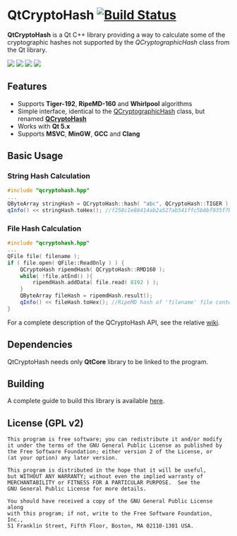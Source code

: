 # QtCryptoHash [![Build Status](https://ci.appveyor.com/api/projects/status/bg4it7o8d5chbfvm?svg=true&passingText=build%20OK&pendingText=building...&failingText=build%20failed)](https://ci.appveyor.com/project/rikyoz/qtcryptohash)

**QtCryptoHash** is a Qt C++ library providing a way to calculate some of the cryptographic hashes not supported by the *QCryptographicHash* class from the Qt library.

[![](http://img.shields.io/badge/version-v0.1.1-blue.png?style=flat)](https://github.com/rikyoz/qtcryptohash/releases/latest)
![](http://img.shields.io/badge/compiler-MSVC%20|%20MinGW%20|%20GCC%20|%20Clang-red.png?style=flat)
![](http://img.shields.io/badge/architecture-x86%20|%20x64-yellow.png?style=flat)
[![](http://img.shields.io/badge/license-GNU%20GPL%20v2-lightgrey.png?style=flat)](/LICENSE)

## Features
+ Supports **Tiger-192**, **RipeMD-160** and **Whirlpool** algorithms
+ Simple interface, identical to the <a href="http://doc.qt.io/qt-5/qcryptographichash.html">QCryptographicHash</a> class, but renamed [**QCryptoHash**](https://github.com/rikyoz/QtCryptoHash/wiki/QCryptoHash)
+ Works with **Qt 5.x**
+ Supports **MSVC**, **MinGW**, **GCC** and **Clang**

## Basic Usage

### String Hash Calculation
```cpp
#include "qcryptohash.hpp"
...
QByteArray stringHash = QCryptoHash::hash( "abc", QCryptoHash::TIGER );
qInfo() << stringHash.toHex(); //f258c1e88414ab2a527ab541ffc5b8bf935f7b951c132951
```

### File Hash Calculation
```cpp
#include "qcryptohash.hpp"
...
QFile file( filename );
if ( file.open( QFile::ReadOnly ) ) {
	QCryptoHash ripemdHash( QCryptoHash::RMD160 );
	while( !file.atEnd() ){
		ripemdHash.addData( file.read( 8192 ) );
	}
	QByteArray fileHash = ripemdHash.result();	
	qInfo() << fileHash.toHex(); //RipeMD hash of 'filename' file content
}
```

For a complete description of the QCryptoHash API, see the relative [wiki](https://github.com/rikyoz/QtCryptoHash/wiki/QCryptoHash-class).

## Dependencies
QtCryptoHash needs only **QtCore** library to be linked to the program.

## Building
A complete guide to build this library is available [here](https://github.com/rikyoz/QtCryptoHash/wiki/Building).

## License (GPL v2)
    This program is free software; you can redistribute it and/or modify
    it under the terms of the GNU General Public License as published by
    the Free Software Foundation; either version 2 of the License, or
    (at your option) any later version.

    This program is distributed in the hope that it will be useful,
    but WITHOUT ANY WARRANTY; without even the implied warranty of
    MERCHANTABILITY or FITNESS FOR A PARTICULAR PURPOSE.  See the
    GNU General Public License for more details.

    You should have received a copy of the GNU General Public License along
    with this program; if not, write to the Free Software Foundation, Inc.,
    51 Franklin Street, Fifth Floor, Boston, MA 02110-1301 USA.
